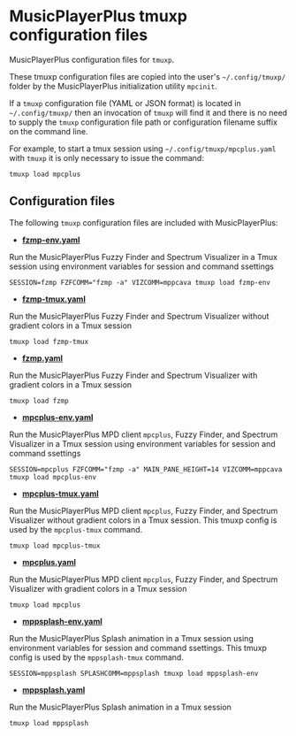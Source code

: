 # MusicPlayerPlus tmuxp configuration files

MusicPlayerPlus configuration files for `tmuxp`.

These tmuxp configuration files are copied into the user's
`~/.config/tmuxp/` folder by the MusicPlayerPlus initialization
utility `mpcinit`.

If a `tmuxp` configuration file (YAML or JSON format) is located
in `~/.config/tmuxp/` then an invocation of `tmuxp` will find it
and there is no need to supply the `tmuxp` configuration file path
or configuration filename suffix on the command line.

For example, to start a tmux session using `~/.config/tmuxp/mpcplus.yaml`
with `tmuxp` it is only necessary to issue the command:

```
tmuxp load mpcplus
```

## Configuration files

The following `tmuxp` configuration files are included with MusicPlayerPlus:

- **[fzmp-env.yaml](fzmp-env.yaml)**

Run the MusicPlayerPlus Fuzzy Finder and Spectrum Visualizer in a Tmux session using environment variables for session and command ssettings

`SESSION=fzmp FZFCOMM="fzmp -a" VIZCOMM=mppcava tmuxp load fzmp-env`

- **[fzmp-tmux.yaml](fzmp-tmux.yaml)**

Run the MusicPlayerPlus Fuzzy Finder and Spectrum Visualizer without gradient colors in a Tmux session

`tmuxp load fzmp-tmux`

- **[fzmp.yaml](fzmp.yaml)**

Run the MusicPlayerPlus Fuzzy Finder and Spectrum Visualizer with gradient colors in a Tmux session

`tmuxp load fzmp`

- **[mpcplus-env.yaml](mpcplus-env.yaml)**

Run the MusicPlayerPlus MPD client `mpcplus`, Fuzzy Finder, and Spectrum Visualizer in a Tmux session using environment variables for session and command ssettings

`SESSION=mpcplus FZFCOMM="fzmp -a" MAIN_PANE_HEIGHT=14 VIZCOMM=mppcava tmuxp load mpcplus-env`

- **[mpcplus-tmux.yaml](mpcplus-tmux.yaml)**

Run the MusicPlayerPlus MPD client `mpcplus`, Fuzzy Finder, and Spectrum Visualizer without gradient colors in a Tmux session. This tmuxp config is used by the `mpcplus-tmux` command.

`tmuxp load mpcplus-tmux`

- **[mpcplus.yaml](mpcplus.yaml)**

Run the MusicPlayerPlus MPD client `mpcplus`, Fuzzy Finder, and Spectrum Visualizer with gradient colors in a Tmux session

`tmuxp load mpcplus`

- **[mppsplash-env.yaml](mppsplash-env.yaml)**

Run the MusicPlayerPlus Splash animation in a Tmux session using environment variables for session and command ssettings. This tmuxp config is used by the `mppsplash-tmux` command.

`SESSION=mppsplash SPLASHCOMM=mppsplash tmuxp load mppsplash-env`

- **[mppsplash.yaml](mppsplash.yaml)**

Run the MusicPlayerPlus Splash animation in a Tmux session

`tmuxp load mppsplash`

